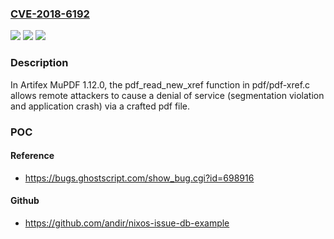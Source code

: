 ### [CVE-2018-6192](https://cve.mitre.org/cgi-bin/cvename.cgi?name=CVE-2018-6192)
![](https://img.shields.io/static/v1?label=Product&message=n%2Fa&color=blue)
![](https://img.shields.io/static/v1?label=Version&message=n%2Fa&color=blue)
![](https://img.shields.io/static/v1?label=Vulnerability&message=n%2Fa&color=brighgreen)

### Description

In Artifex MuPDF 1.12.0, the pdf_read_new_xref function in pdf/pdf-xref.c allows remote attackers to cause a denial of service (segmentation violation and application crash) via a crafted pdf file.

### POC

#### Reference
- https://bugs.ghostscript.com/show_bug.cgi?id=698916

#### Github
- https://github.com/andir/nixos-issue-db-example

